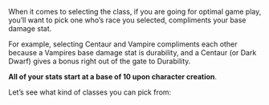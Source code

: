 When it comes to selecting the class, if you are going for optimal game play, you’ll want to pick one who’s race you selected, compliments your base damage stat.

For example, selecting Centaur and Vampire compliments each other because a Vampires base damage stat is durability, and a Centaur (or Dark Dwarf) gives a bonus right out of the gate to Durability.

**All of your stats start at a base of 10 upon character creation**.

Let’s see what kind of classes you can pick from:

